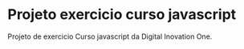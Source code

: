 # Projeto exercicio curso javascript
 Projeto de exercicio Curso javascript da Digital Inovation One.

